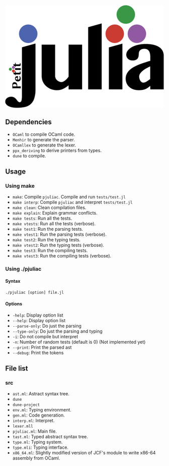 ![logo pjulia](pjulia.png)
## Dependencies
- `OCaml` to compile OCaml code.
- `Menhir` to generate the parser.
- `OCamllex` to generate the lexer.
- `ppx_deriving` to derive printers from types.
- `dune` to compile.
## Usage
### Using make
- `make`: Compile `pjuliac`. Compile and run `tests/test.jl`
- `make interp`: Compile `pjuliac` and interpret `tests/test.jl`
- `make clean`: Clean compilation files.
- `make explain`: Explain grammar conflicts.
- `make tests`: Run all the tests.
- `make vtests`: Run all the tests (verbose).
- `make test1`: Run the parsing tests.
- `make vtest1`: Run the parsing tests (verbose).
- `make test2`: Run the typing tests.
- `make vtest2`: Run the typing tests (verbose).
- `make test3`: Run the compiling tests.
- `make vtest3`: Run the compiling tests (verbose).
### Using ./pjuliac
#### Syntax
`./pjuliac [option] file.jl`
#### Options
- `-help`: Display option list
- `--help`: Display option list
- `--parse-only`: Do just the parsing
- `--type-only`: Do just the parsing and typing
- `-i`: Do not compile but interpret
- `-n`: Number of random tests (default is 0) (Not implemented yet)
- `--print`: Print the parsed ast
- `--debug`: Print the tokens
## File list
### src
- `ast.ml`: Astract syntax tree.
- `dune`
- `dune-project`
- `env.ml`: Typing environment.
- `gen.ml`: Code generation.
- `interp.ml`: Interpret.
- `lexer.mll`
- `pjuliac.ml`: Main file.
- `tast.ml`: Typed abstract syntax tree.
- `type.ml`: Typing system.
- `type.mli`: Typing interface.
- `x86_64.ml`: Slightly modified version of JCF's module to write x86-64
assembly from OCaml.
